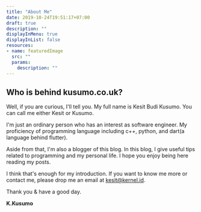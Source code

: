 ```yaml
---
title: "About Me"
date: 2019-10-24T19:51:17+07:00
draft: true
description: ""
displayInMenu: true
displayInList: false
resources:
- name: featuredImage
  src: ""
  params:
    description: ""
---
```


## Who is behind kusumo.co.uk?

Well, if you are curious, I'll tell you.
My full name is Kesit Budi Kusumo. You can call me either Kesit or Kusumo.

I'm just an ordinary person who has an interest as software engineer. My proficiency of programming language including c++, python, and dart(a language behind flutter).

Aside from that, I'm also a blogger of this blog. In this blog, I give useful tips related to programming and my personal life. I hope you enjoy being here reading my posts.

I think that's enough for my introduction. If you want to know me more or contact me, please drop me an email at kesit@kernel.id.

Thank you & have a good day.

**K.Kusumo**
